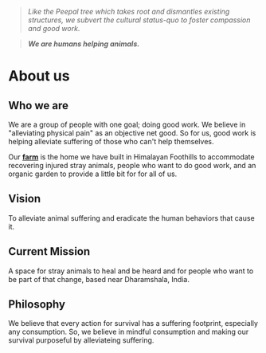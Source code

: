 <!--
Title: About us
-->

<!--

<div style="padding: 10px; border: 1px solid; margin-top:10px; background-color: #ff0;"><strong>We are among the 5 nominees for "Clark for Care" award!</strong></br>To help us win Rs. 100,000 for helping animals, go to <a href="https://www.facebook.com/120832497945926/photos/1383147105047786/">our nomination page</a> and hit "Like"! <br/>Thank you :)</div>
-->

><i>Like the Peepal tree which takes root and dismantles existing structures, we subvert the cultural status-quo to foster compassion and good work.</i>

>****<i>We are humans helping animals.</i>****

<!-- ![](/images/siteheader.jpg) -->
<!--
<div class="fb-video" data-href="https://www.facebook.com/badmashpeepal/videos/1599743853685951/" data-width="600" data-show-text="false" data-allowfullscreen="true">
</div>
<iframe width="100%" height="200px" src="https://www.youtube.com/embed/mBvUckJy0oo" frameborder="0" allowfullscreen></iframe>
-->
<div class="youtube-player" data-id="2CBjH8WCCZg"></div>

About us
======

## Who we are

We are a group of people with one goal; doing good work.  We believe in "alleviating physical pain" as an objective net good. So for us, good work is helping alleviate suffering of those who can't help themselves. 

Our **[farm]( /?p=farm)** is the home we have built in Himalayan Foothills to accommodate recovering injured stray animals, people who want to do good work, and an organic garden to provide a little bit for for all of us.

## Vision

To alleviate animal suffering and eradicate the human behaviors that cause it.

## Current Mission

A space for stray animals to heal and be heard and for people who want to be part of that change, based near Dharamshala, India.

<!--
## Strategy & Tactics/methodology

Short term **service** by doing animal welfare
Long term fixes by encouraging and enabling compassion towards animals. 

  Bring together a group of people which will continue doing and inspiring good work, 
  Also via **awareness** (<i>education</i> + <i>culture jamming</i>), **innovation** and **policy**.
Our methods of choice for that are **[hacktivism](/?p=hacktivism)**, **community organization** and **[good enterprise](/?p=good-enterprise)**.  
-->

## Philosophy

We believe that every action for survival has a suffering footprint, especially any consumption. So, we believe in mindful consumption and making our survival purposeful by alleviateing suffering. 


<!--
*History
*non-organization structure - mother's definition of work?
-->
